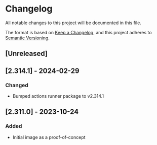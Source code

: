 <!-- markdownlint-disable MD003 -->
# Changelog

All notable changes to this project will be documented in this file.

The format is based on [Keep a Changelog](https://keepachangelog.com/en/1.0.0/),
and this project adheres to [Semantic Versioning](https://semver.org/spec/v2.0.0.html).

## [Unreleased]

## [2.314.1] - 2024-02-29

### Changed

- Bumped actions runner package to v2.314.1

## [2.311.0] - 2023-10-24

### Added

- Initial image as a proof-of-concept
